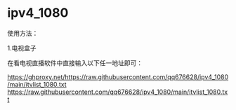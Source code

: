 # ipv4_1080
 
使用方法：

1.电视盒子

在看电视直播软件中直接输入以下任一地址即可：

  https://ghproxy.net/https://raw.githubusercontent.com/qq676628/ipv4_1080/main/itvlist_1080.txt
  https://raw.githubusercontent.com/qq676628/ipv4_1080/main/itvlist_1080.txt